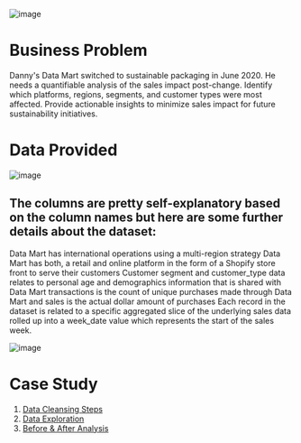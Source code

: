 ![image](https://github.com/user-attachments/assets/8d7c1482-8ede-4485-bfbf-7c160a8406dd)


# Business Problem
Danny's Data Mart switched to sustainable packaging in June 2020. He needs a quantifiable analysis of the sales impact post-change.
Identify which platforms, regions, segments, and customer types were most affected.
Provide actionable insights to minimize sales impact for future sustainability initiatives.

# Data Provided
 ![image](https://github.com/user-attachments/assets/47abbaaa-eac6-4ea4-b1f6-7f437056b170)

 ## The columns are pretty self-explanatory based on the column names but here are some further details about the dataset:

Data Mart has international operations using a multi-region strategy
Data Mart has both, a retail and online platform in the form of a Shopify store front to serve their customers
Customer segment and customer_type data relates to personal age and demographics information that is shared with Data Mart
transactions is the count of unique purchases made through Data Mart and sales is the actual dollar amount of purchases
Each record in the dataset is related to a specific aggregated slice of the underlying sales data rolled up into a week_date value which represents the start of the sales week.

![image](https://github.com/user-attachments/assets/7f741664-0405-4d27-89fa-a4c3daaa3411)

 # Case Study 
1.  [Data Cleansing Steps](https://github.com/RathiAnki/-8WeekSQLChallenge-Dany-Ma-/blob/main/Data%20Mart/A.%20Data%20Cleansing%20Steps.md)
2. [ Data Exploration](https://github.com/RathiAnki/-8WeekSQLChallenge-Dany-Ma-/blob/main/Data%20Mart/B.%20Data%20Exploration.md)
3. [Before & After Analysis](https://github.com/RathiAnki/-8WeekSQLChallenge-Dany-Ma-/blob/main/Data%20Mart/C.%20Before%20%26%20After%20Analysis%20.md)
